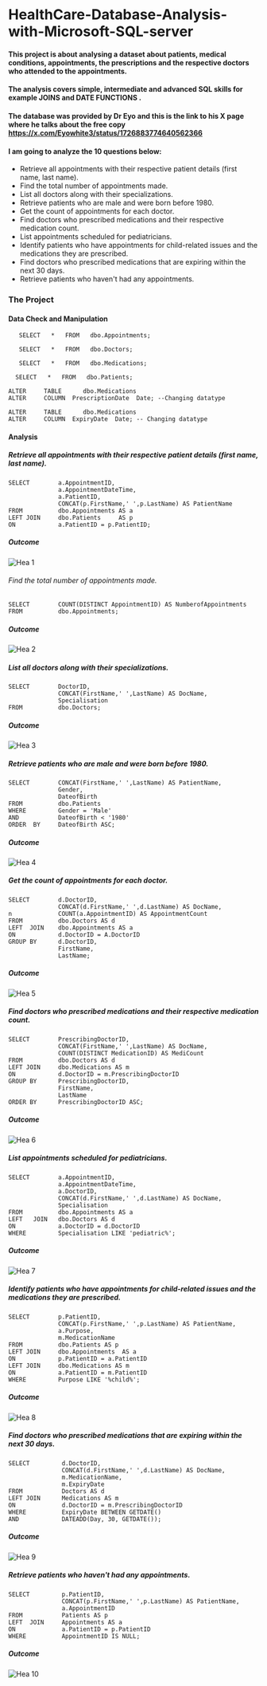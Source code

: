 # HealthCare-Database-Analysis-with-Microsoft-SQL-server
#### This project is about analysing a dataset about patients, medical conditions,  appointments, the  prescriptions and the respective doctors who attended to the appointments.
#### The analysis covers simple, intermediate and advanced SQL skills for example JOINS and  DATE FUNCTIONS .
#### The database was provided by Dr Eyo and this is the link to his X page where he talks about the free copy https://x.com/Eyowhite3/status/1726883774640562366

#### I am going to analyze the  10 questions below:

- Retrieve all appointments with their respective patient details (first name, last name).
- Find the total number of appointments made.
- List all doctors along with their specializations.
- Retrieve patients who are male and were born before 1980.
- Get the count of appointments for each doctor.
- Find doctors who prescribed medications and their respective medication count.
- List appointments scheduled for pediatricians.
- Identify patients who have appointments for child-related issues and the medications they are prescribed.
- Find doctors who prescribed medications that are expiring within the next 30 days.
- Retrieve patients who haven't had any appointments.

### The Project
#### Data Check and Manipulation
```
   SELECT   *   FROM   dbo.Appointments;
```
```
   SELECT   *   FROM   dbo.Doctors;
```
```
   SELECT   *   FROM   dbo.Medications;
```
```
  SELECT   *   FROM   dbo.Patients;
```

```
ALTER     TABLE      dbo.Medications
ALTER     COLUMN  PrescriptionDate  Date; --Changing datatype
```
```
ALTER     TABLE      dbo.Medications
ALTER     COLUMN  ExpiryDate  Date; -- Changing datatype
```
#### Analysis

##### Retrieve all appointments with their respective patient details (first name, last name).
```
SELECT        a.AppointmentID,
              a.AppointmentDateTime,
              a.PatientID,
              CONCAT(p.FirstName,' ',p.LastName) AS PatientName
FROM          dbo.Appointments AS a
LEFT JOIN     dbo.Patients     AS p
ON            a.PatientID = p.PatientID;
```
##### Outcome
![Hea 1](https://github.com/richardmukechiwa/HealthCare-Dataset-Analysis-with-Microsoft-SQL-server/assets/131812176/fa9cb545-2d41-49a9-982a-6e2c92cb8251)

###### Find the total number of appointments made.
```
SELECT        COUNT(DISTINCT AppointmentID) AS NumberofAppointments
FROM          dbo.Appointments;
 ```
##### Outcome
 ![Hea 2](https://github.com/richardmukechiwa/HealthCare-Dataset-Analysis-with-Microsoft-SQL-server/assets/131812176/8bcf89a7-3622-4eeb-aa9d-6cb67426b647) 
 
##### List all doctors along with their specializations.
```
SELECT        DoctorID,
              CONCAT(FirstName,' ',LastName) AS DocName,
              Specialisation
FROM          dbo.Doctors;
```
##### Outcome
![Hea 3](https://github.com/richardmukechiwa/HealthCare-Dataset-Analysis-with-Microsoft-SQL-server/assets/131812176/fa4e71a6-694f-4738-ba3e-03760b01661c)

##### Retrieve patients who are male and were born before 1980.
```
SELECT        CONCAT(FirstName,' ',LastName) AS PatientName,
              Gender,
              DateofBirth
FROM          dbo.Patients
WHERE         Gender = 'Male'
AND           DateofBirth < '1980'
ORDER  BY     DateofBirth ASC;
```
##### Outcome
![Hea 4](https://github.com/richardmukechiwa/HealthCare-Dataset-Analysis-with-Microsoft-SQL-server/assets/131812176/451e6a10-ceab-4ac6-b95f-2e1be9b875e7)

##### Get the count of appointments for each doctor.
```
SELECT        d.DoctorID,
              CONCAT(d.FirstName,' ',d.LastName) AS DocName,
n             COUNT(a.AppointmentID) AS AppointmentCount
FROM          dbo.Doctors AS d
LEFT  JOIN    dbo.Appointments AS a
ON            d.DoctorID = A.DoctorID
GROUP BY      d.DoctorID,
              FirstName,
              LastName;
```
##### Outcome
![Hea 5](https://github.com/richardmukechiwa/HealthCare-Dataset-Analysis-with-Microsoft-SQL-server/assets/131812176/bb6da9e6-494d-4610-9a6f-fcebe35d6276)
              
##### Find doctors who prescribed medications and their respective medication count.
```
SELECT        PrescribingDoctorID,
              CONCAT(FirstName,' ',LastName) AS DocName,
			  COUNT(DISTINCT MedicationID) AS MediCount
FROM          dbo.Doctors AS d
LEFT JOIN     dbo.Medications AS m
ON            d.DoctorID = m.PrescribingDoctorID
GROUP BY      PrescribingDoctorID,
              FirstName,
              LastName
ORDER BY      PrescribingDoctorID ASC;
```
##### Outcome
 ![Hea 6](https://github.com/richardmukechiwa/HealthCare-Dataset-Analysis-with-Microsoft-SQL-server/assets/131812176/03f03323-d38b-49d1-948c-f701dc0c32f8) 
 
##### List appointments scheduled for pediatricians.
```
SELECT        a.AppointmentID,
              a.AppointmentDateTime,
              a.DoctorID,
              CONCAT(d.FirstName,' ',d.LastName) AS DocName,
              Specialisation
FROM          dbo.Appointments AS a
LEFT   JOIN   dbo.Doctors AS d
ON            a.DoctorID = d.DoctorID
WHERE         Specialisation LIKE 'pediatric%';
```
##### Outcome
![Hea 7](https://github.com/richardmukechiwa/HealthCare-Dataset-Analysis-with-Microsoft-SQL-server/assets/131812176/4bff8ab9-c52a-4ff2-87f6-0efec38bd7e5)

##### Identify patients who have appointments for child-related issues and the medications they are prescribed.
```
SELECT        p.PatientID,
              CONCAT(p.FirstName,' ',p.LastName) AS PatientName,
              a.Purpose,
              m.MedicationName
FROM          dbo.Patients AS p
LEFT JOIN     dbo.Appointments  AS a
ON            p.PatientID = a.PatientID
LEFT JOIN     dbo.Medications AS m
ON            a.PatientID = m.PatientID
WHERE         Purpose LIKE '%child%';
```
##### Outcome
![Hea 8](https://github.com/richardmukechiwa/HealthCare-Dataset-Analysis-with-Microsoft-SQL-server/assets/131812176/e88c30a6-b924-4236-8705-d7f3e2c6382e)

##### Find doctors who prescribed medications that are expiring within the next 30 days.
```
SELECT         d.DoctorID,
               CONCAT(d.FirstName,' ',d.LastName) AS DocName,
               m.MedicationName,
               m.ExpiryDate
FROM           Doctors AS d
LEFT JOIN      Medications AS m
ON             d.DoctorID = m.PrescribingDoctorID
WHERE          ExpiryDate BETWEEN GETDATE() 
AND            DATEADD(Day, 30, GETDATE());
```
##### Outcome
![Hea 9](https://github.com/richardmukechiwa/HealthCare-Dataset-Analysis-with-Microsoft-SQL-server/assets/131812176/e355ee48-694a-4a6c-9ef5-8e627f075c49)

##### Retrieve patients who haven't had any appointments.
```
SELECT         p.PatientID,
               CONCAT(p.FirstName,' ',p.LastName) AS PatientName,
               a.AppointmentID
FROM           Patients AS p
LEFT  JOIN     Appointments AS a
ON             a.PatientID = p.PatientID
WHERE          AppointmentID IS NULL;
```
##### Outcome
![Hea 10](https://github.com/richardmukechiwa/HealthCare-Dataset-Analysis-with-Microsoft-SQL-server/assets/131812176/126dfb76-8d1c-4d94-ae3a-a8c8b9f65c66)







